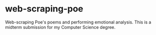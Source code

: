 # web-scraping-poe
Web-scraping Poe's poems and performing emotional analysis. This is a midterm submission for my Computer Science degree.

